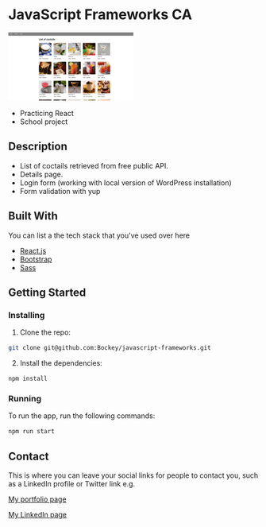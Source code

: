 # JavaScript Frameworks CA

<img src="readme-images/js-frameworks-home.jpg" alt="home page ss" width="50%" />

- Practicing React
- School project

## Description

- List of coctails retrieved from free public API.
- Details page.
- Login form (working with local version of WordPress installation)
- Form validation with yup


## Built With

You can list a the tech stack that you've used over here

- [React.js](https://reactjs.org/)
- [Bootstrap](https://getbootstrap.com)
- [Sass](https://sass-lang.com)

## Getting Started

### Installing


1. Clone the repo:

```bash
git clone git@github.com:Bockey/javascript-frameworks.git
```

2. Install the dependencies:

```
npm install
```

### Running

To run the app, run the following commands:

```bash
npm run start
```

## Contact

This is where you can leave your social links for people to contact you, such as a LinkedIn profile or Twitter link e.g.

[My portfolio page](https://bockey.one/)

[My LinkedIn page](https://www.linkedin.com/in/boris-gudelj-a535091b4/)


